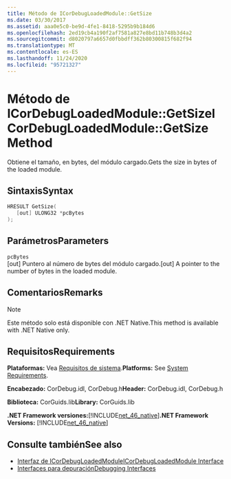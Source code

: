 ```yaml
---
title: Método de ICorDebugLoadedModule::GetSize
ms.date: 03/30/2017
ms.assetid: aaa0e5c0-be9d-4fe1-8418-5295b9b184d6
ms.openlocfilehash: 2ed19cb4a190f2af7581a827e8bd11b748b3d4a2
ms.sourcegitcommit: d8020797a6657d0fbbdff362b80300815f682f94
ms.translationtype: MT
ms.contentlocale: es-ES
ms.lasthandoff: 11/24/2020
ms.locfileid: "95721327"
---
```

# <a name="icordebugloadedmodulegetsize-method"></a><span data-ttu-id="7cf97-102">Método de ICorDebugLoadedModule::GetSize</span><span class="sxs-lookup"><span data-stu-id="7cf97-102">ICorDebugLoadedModule::GetSize Method</span></span>

<span data-ttu-id="7cf97-103">Obtiene el tamaño, en bytes, del módulo cargado.</span><span class="sxs-lookup"><span data-stu-id="7cf97-103">Gets the size in bytes of the loaded module.</span></span>  
  
## <a name="syntax"></a><span data-ttu-id="7cf97-104">Sintaxis</span><span class="sxs-lookup"><span data-stu-id="7cf97-104">Syntax</span></span>  
  
```cpp  
HRESULT GetSize(  
   [out] ULONG32 *pcBytes  
);  
```  
  
## <a name="parameters"></a><span data-ttu-id="7cf97-105">Parámetros</span><span class="sxs-lookup"><span data-stu-id="7cf97-105">Parameters</span></span>  

 `pcBytes`  
 <span data-ttu-id="7cf97-106">[out] Puntero al número de bytes del módulo cargado.</span><span class="sxs-lookup"><span data-stu-id="7cf97-106">[out] A pointer to the number of bytes in the loaded module.</span></span>  
  
## <a name="remarks"></a><span data-ttu-id="7cf97-107">Comentarios</span><span class="sxs-lookup"><span data-stu-id="7cf97-107">Remarks</span></span>  
  
> [!NOTE]
> <span data-ttu-id="7cf97-108">Este método solo está disponible con .NET Native.</span><span class="sxs-lookup"><span data-stu-id="7cf97-108">This method is available with .NET Native only.</span></span>  
  
## <a name="requirements"></a><span data-ttu-id="7cf97-109">Requisitos</span><span class="sxs-lookup"><span data-stu-id="7cf97-109">Requirements</span></span>  

 <span data-ttu-id="7cf97-110">**Plataformas:** Vea [Requisitos de sistema](../../get-started/system-requirements.md).</span><span class="sxs-lookup"><span data-stu-id="7cf97-110">**Platforms:** See [System Requirements](../../get-started/system-requirements.md).</span></span>  
  
 <span data-ttu-id="7cf97-111">**Encabezado:** CorDebug.idl, CorDebug.h</span><span class="sxs-lookup"><span data-stu-id="7cf97-111">**Header:** CorDebug.idl, CorDebug.h</span></span>  
  
 <span data-ttu-id="7cf97-112">**Biblioteca:** CorGuids.lib</span><span class="sxs-lookup"><span data-stu-id="7cf97-112">**Library:** CorGuids.lib</span></span>  
  
 <span data-ttu-id="7cf97-113">**.NET Framework versiones:**[!INCLUDE[net_46_native](../../../../includes/net-46-native-md.md)]</span><span class="sxs-lookup"><span data-stu-id="7cf97-113">**.NET Framework Versions:** [!INCLUDE[net_46_native](../../../../includes/net-46-native-md.md)]</span></span>  
  
## <a name="see-also"></a><span data-ttu-id="7cf97-114">Consulte también</span><span class="sxs-lookup"><span data-stu-id="7cf97-114">See also</span></span>

- [<span data-ttu-id="7cf97-115">Interfaz de ICorDebugLoadedModule</span><span class="sxs-lookup"><span data-stu-id="7cf97-115">ICorDebugLoadedModule Interface</span></span>](icordebugloadedmodule-interface.md)
- [<span data-ttu-id="7cf97-116">Interfaces para depuración</span><span class="sxs-lookup"><span data-stu-id="7cf97-116">Debugging Interfaces</span></span>](debugging-interfaces.md)
